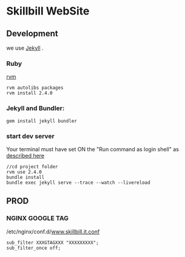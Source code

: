 # Skillbill WebSite

## Development

we use [Jekyll](https://jekyllrb.com/) .

### Ruby

[rvm](http://rvm.io/)

```
rvm autolibs packages
rvm install 2.4.0
```

### Jekyll and Bundler:

```
gem install jekyll bundler
```
### start dev server

Your terminal must have set ON the "Run command as login shell" as [described here](https://rvm.io/integration/gnome-terminal)

```
//cd project folder
rvm use 2.4.0
bundle install
bundle exec jekyll serve --trace --watch --livereload
```


## PROD

### NGINX GOOGLE TAG

/etc/nginx/conf.d/www.skillbill.it.conf

```
sub_filter XXXGTAGXXX "XXXXXXXXX";
sub_filter_once off;

```


